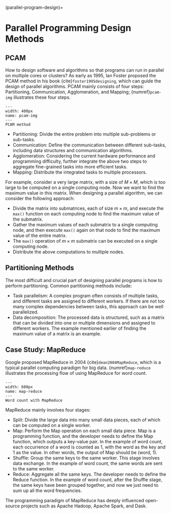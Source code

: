 (parallel-program-design)=
# Parallel Programming Design Methods

## PCAM

How to design software and algorithms so that programs can run in parallel on multiple cores or clusters? As early as 1995, Ian Foster proposed the PCAM method in his book {cite}`foster1995designing`, which can guide the design of parallel algorithms. PCAM mainly consists of four steps: Partitioning, Communication, Agglomeration, and Mapping; {numref}`pcam-img` illustrates these four steps.

```{figure} ../img/ch-intro/pcam.png
---
width: 400px
name: pcam-img
---
PCAM method
```

* Partitioning: Divide the entire problem into multiple sub-problems or sub-tasks.
* Communication: Define the communication between different sub-tasks, including data structures and communication algorithms.
* Agglomeration: Considering the current hardware performance and programming difficulty, further integrate the above two steps to aggregate fine-grained tasks into more efficient tasks.
* Mapping: Distribute the integrated tasks to multiple processors.

For example, consider a very large matrix, with a size of $M \times M$, which is too large to be computed on a single computing node. Now we want to find the maximum value in this matrix. When designing a parallel algorithm, we can consider the following approach:

* Divide the matrix into submatrices, each of size $m \times m$, and execute the `max()` function on each computing node to find the maximum value of the submatrix.
* Gather the maximum values of each submatrix to a single computing node, and then execute `max()` again on that node to find the maximum value of the entire matrix.
* The `max()` operation of $m \times m$ submatrix can be executed on a single computing node.
* Distribute the above computations to multiple nodes.

## Partitioning Methods

The most difficult and crucial part of designing parallel programs is how to perform partitioning. Common partitioning methods include:

* Task parallelism: A complex program often consists of multiple tasks, and different tasks are assigned to different workers. If there are not too many complex dependencies between tasks, this approach can be well parallelized.
* Data decomposition: The processed data is structured, such as a matrix that can be divided into one or multiple dimensions and assigned to different workers. The example mentioned earlier of finding the maximum value of a matrix is an example.

## Case Study: MapReduce

Google proposed MapReduce in 2004 {cite}`dean2004MapReduce`, which is a typical parallel computing paradigm for big data. {numref}`map-reduce` illustrates the processing flow of using MapReduce for word count.

```{figure} ../img/ch-intro/map-reduce.png
---
width: 600px
name: map-reduce
---
Word count with MapReduce
```

MapReduce mainly involves four stages:

* Split: Divide the large data into many small data pieces, each of which can be computed on a single worker.
* Map: Perform the Map operation on each small data piece. Map is a programming function, and the developer needs to define the Map function, which outputs a key-value pair. In the example of word count, each occurrence of a word is counted as 1, with the word as the key and 1 as the value. In other words, the output of Map should be (word, 1).
* Shuffle: Group the same keys to the same worker. This stage involves data exchange. In the example of word count, the same words are sent to the same worker.
* Reduce: Aggregate all the same keys. The developer needs to define the Reduce function. In the example of word count, after the Shuffle stage, the same keys have been grouped together, and now we just need to sum up all the word frequencies.

The programming paradigm of MapReduce has deeply influenced open-source projects such as Apache Hadoop, Apache Spark, and Dask.